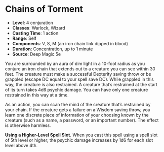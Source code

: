 # Chains of Torment

- **Level**: 4 conjuration
- **Classes**: Warlock, Wizard
- **Casting Time**: 1 action
- **Range**: Self
- **Components**: V, S, M (an iron chain link dipped in blood)
- **Duration**: Concentration, up to 1 minute
- **Source**: Deep Magic 5e

You are surrounded by an aura of dim light in a 10-foot radius as you conjure an iron chain that extends out to a creature you can see within 30 feet. The creature must make a successful Dexterity saving throw or be grappled (escape DC equal to your spell save DC). While grappled in this way, the creature is also restrained. A creature that’s restrained at the start of its turn takes 4d6 psychic damage. You can have only one creature restrained in this way at a time.

As an action, you can scan the mind of the creature that’s restrained by your chain. If the creature gets a failure on a Wisdom saving throw, you learn one discrete piece of information of your choosing known by the creature (such as a name, a password, or an important number). The effect is otherwise harmless.

**Using a Higher-Level Spell Slot.** When you cast this spell using a spell slot of 5th level or higher, the psychic damage increases by 1d6 for each slot level above 4th.
